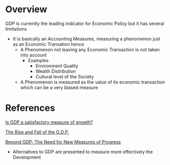 
# Overview 

GDP is currently the leading indicator for Economic Policy but it has several limitations 
- It is basically an Accounting Measures, measuring a phenomenon just as an Economic Transation hence 
  - A Phenomenon not leaving any Economic Transaction is not taken into account 
    - Examples 
      - Environment Quality 
      - Wealth Distribution  
      - Cultural level of the Society 
  - A Phenomenon is measured as the value of its economic transaction which can be a very biased measure  


# References 

[Is GDP a satisfactory measure of growth?](http://oecdobserver.org/news/archivestory.php/aid/1518/Is_GDP_a_satisfactory_measure_of_growth_.html)

[The Rise and Fall of the G.D.P.](http://www.nytimes.com/2010/05/16/magazine/16GDP-t.html)

[Beyond GDP: The Need for New Measures of Progress](https://www.bu.edu/pardee/files/documents/PP-004-GDP.pdf)
- Alternatives to GDP are presented to measure more effectively the Development 

